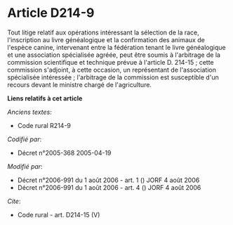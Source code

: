 # Article D214-9

Tout litige relatif aux opérations intéressant la sélection de la race, l'inscription au livre généalogique et la
confirmation des animaux de l'espèce canine, intervenant entre la fédération tenant le livre généalogique et une association
spécialisée agréée, peut être soumis à l'arbitrage de la commission scientifique et technique prévue à l'article D. 214-15 ;
cette commission s'adjoint, à cette occasion, un représentant de l'association spécialisée intéressée ; l'arbitrage de la
commission est susceptible d'un recours devant le ministre chargé de l'agriculture.

**Liens relatifs à cet article**

_Anciens textes_:

  - Code rural R214-9

_Codifié par_:

  - Décret n°2005-368 2005-04-19

_Modifié par_:

  - Décret n°2006-991 du 1 août 2006 - art. 1 () JORF 4 août 2006
  - Décret n°2006-991 du 1 août 2006 - art. 4 () JORF 4 août 2006

_Cite_:

  - Code rural - art. D214-15 (V)

